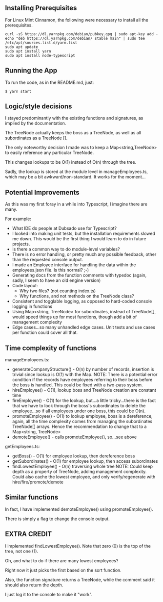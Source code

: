 
## Installing Prerequisites

For Linux Mint Cinnamon, the following were necessary to install all the prerequisites.

```
curl -sS https://dl.yarnpkg.com/debian/pubkey.gpg | sudo apt-key add -
echo "deb https://dl.yarnpkg.com/debian/ stable main" | sudo tee /etc/apt/sources.list.d/yarn.list
sudo apt update
sudo apt install yarn
sudo apt install node-typescript
```

## Running the App

To run the code, as in the README.md, just:
```
$ yarn start
```

## Logic/style decisions

I stayed predominantly with the existing functions and signatures, as implied by the documentation.

The TreeNode actually keeps the boss as a TreeNode, as well as all subordinates as a TreeNode [].

The only noteworthy decision I made was to keep a Map<string,TreeNode> to easily reference any particular TreeNode.

This changes lookups to be O(1) instead of O(n) through the tree.

Sadly, the lookup is stored at the module level in manageEmployees.ts, which may be a bit awkward/non-standard.
It works for the moment...


## Potential Improvements

As this was my first foray in a while into Typescript, I imagine there are many.

For example:
- What IDE do people at Dubsado use for Typescript?
- I looked into making unit tests, but the installation requirements slowed me down.  This would be the first thing I would learn to do in future projects.
- Is there a common way to do module-level variables?
- There is no error handling, or pretty much any possible feedback, other than the requested console output.
- I made an Employee interface for handling the data within the employees.json file.  Is this normal? ;-)
- Generating docs from the function comments with typedoc (again, sadly, I seem to have an old engine version)
- Code layout:
  - Why two files? (not counting index.ts)
  - Why functions, and not methods on the TreeNode class?
- Consistent and togglable logging, as opposed to hard-coded console logging in functions
- Using Map<string, TreeNode> for subordinates, instead of TreeNode[], would speed things up for most functions, though add a bit of management complexity
- Edge cases...so many unhandled edge cases.  Unit tests and use cases per function could cover all that.

## Time complexity of functions

manageEmployees.ts:
- generateCompanyStructure() - O(n) by number of records, insertion is trivial since lookup is O(1) with the Map.
  NOTE:  There is a potential error condition if the records have employees referring to their boss before the boss is handled.  This could be fixed with a two-pass system.
- hireEmployee() - O(1), lookup boss and TreeNode creation are constant time
- fireEmployee() - O(1) for the lookup, but...a little tricky...there is the fact that we have to look through the boss's subordinates to delete the employee...so if all employees under one boss, this could be O(n).
- promoteEmployee() - O(1) to lookup employee, boss is a dereference, again, all the time complexity comes from managing the subordinates TreeNode[] arrays.  Hence the recommendation to change that to a Map<string, TreeNode>
- demoteEmployee() - calls promoteEmployee(), so...see above

getEmployees.ts:
- getBoss() - O(1) for employee lookup, then dereference boss
- getSubordinates() - O(1) for employee lookup, then access subordinates
- findLowestEmployee() - O(n) traversing whole tree
  NOTE:  Could keep depth as a property of TreeNode, adding management complexity.
    Could also cache the lowest employee, and only verify/regenerate with hire/fire/promote/demote

## Similar functions

In fact, I have implemented demoteEmployee() using promoteEmployee().

There is simply a flag to change the console output.

## EXTRA CREDIT

I implemented findLowestEmployee().  Note that zero (0) is the top of the tree, not one (1).

Oh, and what to do if there are many lowest employees?

Right now it just picks the first based on the sort function.

Also, the function signature returns a TreeNode, while the comment said it should also return the depth.

I just log it to the console to make it "work".